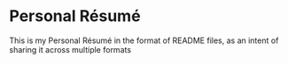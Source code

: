 # Personal Résumé
This is my Personal Résumé in the format of README files, as an intent of sharing it across multiple formats
